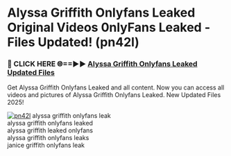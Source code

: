 # Alyssa Griffith Onlyfans Leaked Original Videos 0nlyFans Leaked - Files Updated! (pn42l)

<h3>🔴 CLICK HERE 🌐==►► <a href="https://tinyurl.com/x26r9saj" rel="nofollow">Alyssa Griffith Onlyfans Leaked Updated Files</a></h3>

Get Alyssa Griffith Onlyfans Leaked and all content. Now you can access all videos and pictures of Alyssa Griffith Onlyfans Leaked. New Updated Files 2025!

[![pn42l](https://i.imgur.com/LkgZPqh.gif)](https://tinyurl.com/x26r9saj)
alyssa griffith onlyfans leak<br>
alyssa griffith onlyfans leaked<br>
alyssa griffith leaked onlyfans<br>
alyssa griffith onlyfans leaks<br>
janice griffith onlyfans leak